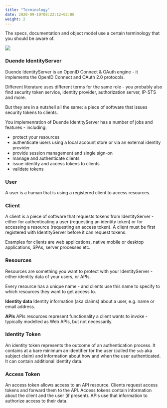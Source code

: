 ```yaml
---
title: "Terminology"
date: 2020-09-10T08:22:12+02:00
weight: 2
---
```


The specs, documentation and object model use a certain terminology that you should be aware of.

![](../images/terminology.png)

### Duende IdentityServer
Duende IdentityServer is an OpenID Connect & OAuth engine - it implements the OpenID Connect and OAuth 2.0 protocols.

Different literature uses different terms for the same role - you probably also find security token service,
identity provider, authorization server, IP-STS and more.

But they are in a nutshell all the same: a piece of software that issues security tokens to clients.

You implemenration of Duende IdentityServer has a number of jobs and features - including:

* protect your resources
* authenticate users using a local account store or via an external identity provider
* provide session management and single sign-on
* manage and authenticate clients
* issue identity and access tokens to clients
* validate tokens

### User
A user is a human that is using a registered client to access resources.

### Client
A client is a piece of software that requests tokens from IdentityServer - either for authenticating a user (requesting an identity token) 
or for accessing a resource (requesting an access token). A client must be first registered with IdentityServer before it can request tokens.

Examples for clients are web applications, native mobile or desktop applications, SPAs, server processes etc.

### Resources
Resources are something you want to protect with your IdentityServer - either identity data of your users, or APIs. 

Every resource has a unique name - and clients use this name to specify to which resources they want to get access to.

**Identity data**
Identity information (aka claims) about a user, e.g. name or email address.

**APIs**
APIs resources represent functionality a client wants to invoke - typically modelled as Web APIs, but not necessarily.

### Identity Token
An identity token represents the outcome of an authentication process. It contains at a bare minimum an identifier for the user 
(called the `sub` aka subject claim) and information about how and when the user authenticated.  It can contain additional identity data.

### Access Token
An access token allows access to an API resource. Clients request access tokens and forward them to the API. 
Access tokens contain information about the client and the user (if present).
APIs use that information to authorize access to their data.